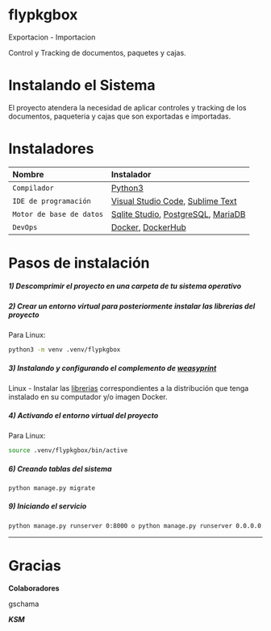 # flypkgbox
Exportacion - Importacion

Control y Tracking de documentos, paquetes y cajas.

# Instalando el Sistema

El proyecto atendera la necesidad de aplicar controles y tracking de los documentos, paqueteria y cajas que son exportadas e importadas.

# Instaladores

| Nombre                   | Instalador                                                                                                                                                                                                                     |
|:-------------------------|:-------------------------------------------------------------------------------------------------------------------------------------------------------------------------------------------------------------------------------|
| `Compilador`             | [Python3](https://www.python.org/downloads/release/python-396/ "Python3")                                                                                                                                                      |
| `IDE de programación`    | [Visual Studio Code](https://code.visualstudio.com/ "Visual Studio Code"), [Sublime Text](https://www.sublimetext.com/ "Sublime Text") |
| `Motor de base de datos` | [Sqlite Studio](https://github.com/pawelsalawa/sqlitestudio/releases "Sqlite Studio"), [PostgreSQL](https://www.enterprisedb.com/downloads/postgres-postgresql-downloads "PostgreSQL"), [MariaDB](https://mariadb.org "MariaDB") |
| `DevOps` | [Docker](https://www.docker.com "Docker"), [DockerHub](https://hub.docker.com "DockerHub") |


# Pasos de instalación

##### 1) Descomprimir el proyecto en una carpeta de tu sistema operativo

##### 2) Crear un entorno virtual para posteriormente instalar las librerias del proyecto

Para Linux:

```bash
python3 -m venv .venv/flypkgbox
```

##### 3) Instalando y configurando el complemento de [weasyprint](https://weasyprint.org/ "weasyprint")

Linux - Instalar las [librerias](https://doc.courtbouillon.org/weasyprint/stable/first_steps.html#linux "librerias") correspondientes a la distribución que tenga instalado en su computador y/o imagen Docker.

##### 4) Activando el entorno virtual del proyecto

Para Linux:

```bash
source .venv/flypkgbox/bin/active
```

##### 6) Creando tablas del sistema

```bash
python manage.py migrate
```

##### 9) Iniciando el servicio

```bash
python manage.py runserver 0:8000 o python manage.py runserver 0.0.0.0:8000
```

------------

#  Gracias 

**Colaboradores**

gschama

***KSM***

